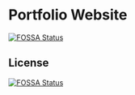 # Portfolio Website
[![FOSSA Status](https://app.fossa.io/api/projects/git%2Bgithub.com%2Fzlav%2FPortfolio.svg?type=shield)](https://app.fossa.io/projects/git%2Bgithub.com%2Fzlav%2FPortfolio?ref=badge_shield)









## License
[![FOSSA Status](https://app.fossa.io/api/projects/git%2Bgithub.com%2Fzlav%2FPortfolio.svg?type=large)](https://app.fossa.io/projects/git%2Bgithub.com%2Fzlav%2FPortfolio?ref=badge_large)